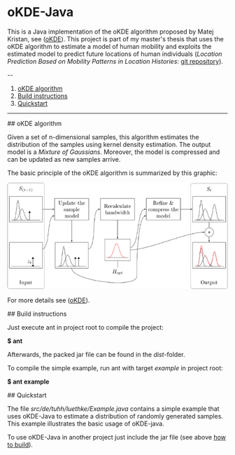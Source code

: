 oKDE-Java
=========

This is a Java implementation of the oKDE algorithm proposed by Matej Kristan, 
see ([oKDE](http://www.vicos.si/Research/Multivariate_Online_Kernel_Density_Estimation)).
This project is part of my master's thesis that uses the oKDE algorithm to estimate
a model of human mobility and exploits the estimated model to predict future locations
of human individuals (*Location Prediction Based on Mobility Patterns in Location Histories*:
[git repository](https://github.com/joluet/prepos)).

--

1. [oKDE algorithm](#okde)
2. [Build instructions](#build)
3. [Quickstart](#start)

*******************************

<a name="okde">
## oKDE algorithm

Given a set of n-dimensional samples, this algorithm estimates 
the distribution of the samples using kernel density estimation.
The output model is a *Mixture of Gaussians*.
Moreover, the model is compressed and can be updated as new samples arrive.

The basic principle of the oKDE algorithm is summarized by this graphic:

![oKDE algorithm](oKDE.png "")

For more details see ([oKDE](http://www.vicos.si/Research/Multivariate_Online_Kernel_Density_Estimation)).

<a name="build">
## Build instructions

Just execute ant in project root to compile the project:

**$ ant**

Afterwards, the packed jar file can be found in the *dist*-folder.

To compile the simple example, run ant with target *example* in project root:

**$ ant example**

<a name="start">
## Quickstart

The file *src/de/tuhh/luethke/Example.java* contains a simple example that uses oKDE-Java
to estimate a distribution of randomly generated samples. This example illustrates the basic usage
of oKDE-java.

To use oKDE-Java in another project just include the jar file (see above [how to build](#build)).
